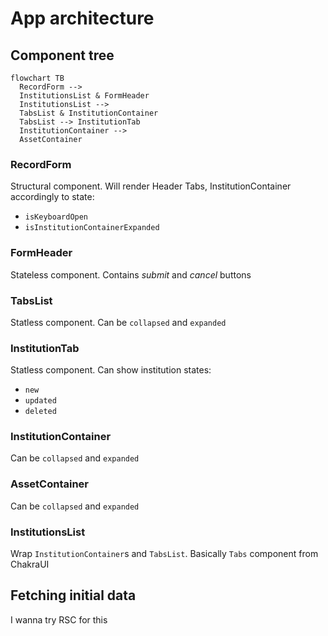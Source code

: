 # App architecture


## Component tree
```mermaid
flowchart TB
  RecordForm --> 
  InstitutionsList & FormHeader
  InstitutionsList -->
  TabsList & InstitutionContainer
  TabsList --> InstitutionTab  
  InstitutionContainer --> 
  AssetContainer
```


### RecordForm
Structural component. Will render Header Tabs, InstitutionContainer accordingly to state:
- `isKeyboardOpen`
- `isInstitutionContainerExpanded`


### FormHeader
Stateless component. Contains *submit* and *cancel* buttons


### TabsList
Statless component. Can be `collapsed` and `expanded`


### InstitutionTab
Statless component. Can show institution states:
- `new` 
- `updated`
- `deleted`


### InstitutionContainer
Can be `collapsed` and `expanded`


### AssetContainer
Can be `collapsed` and `expanded`


### InstitutionsList
Wrap `InstitutionContainer`s and `TabsList`.
Basically `Tabs` component from ChakraUI


## Fetching initial data
I wanna try RSC for this 
